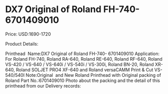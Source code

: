 # DX7 Original of Roland FH-740- 6701409010

Price: USD:1690-1720

Product Details:

Printhead  Name:DX7 Original of Roland FH-740- 6701409010
Application: For Roland FH-740, Roland RA-640, Roland RE-640, Roland RF-640, Roland VS-420 / VS-640 / VS-640i / VS-540i / VS-300i, Roland BN-20, Roland XR-640, Roland SOLJET PRO4 XF-640 and Roland versaCAMM Print & Cut VS-540/540I
Note:Original  and New Roland Printhead with Original packing of Roland
Part No.:6701409010
Photo about the packing and the detail of this printhead from our Delivery records: